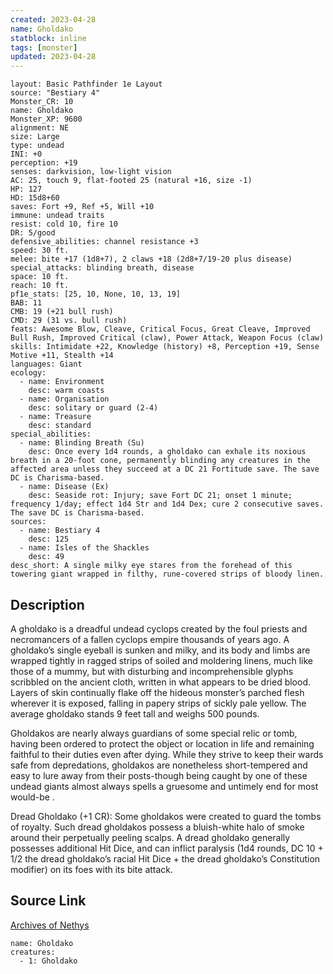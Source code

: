 ```yaml
---
created: 2023-04-28
name: Gholdako
statblock: inline
tags: [monster]
updated: 2023-04-28
---
```

```statblock
layout: Basic Pathfinder 1e Layout
source: "Bestiary 4"
Monster_CR: 10
name: Gholdako
Monster_XP: 9600
alignment: NE
size: Large
type: undead
INI: +0
perception: +19
senses: darkvision, low-light vision
AC: 25, touch 9, flat-footed 25 (natural +16, size -1)
HP: 127
HD: 15d8+60
saves: Fort +9, Ref +5, Will +10
immune: undead traits
resist: cold 10, fire 10
DR: 5/good
defensive_abilities: channel resistance +3
speed: 30 ft.
melee: bite +17 (1d8+7), 2 claws +18 (2d8+7/19-20 plus disease)
special_attacks: blinding breath, disease
space: 10 ft.
reach: 10 ft.
pf1e_stats: [25, 10, None, 10, 13, 19]
BAB: 11
CMB: 19 (+21 bull rush)
CMD: 29 (31 vs. bull rush)
feats: Awesome Blow, Cleave, Critical Focus, Great Cleave, Improved Bull Rush, Improved Critical (claw), Power Attack, Weapon Focus (claw)
skills: Intimidate +22, Knowledge (history) +8, Perception +19, Sense Motive +11, Stealth +14
languages: Giant
ecology:
  - name: Environment
    desc: warm coasts
  - name: Organisation
    desc: solitary or guard (2-4)
  - name: Treasure
    desc: standard
special_abilities:
  - name: Blinding Breath (Su)
    desc: Once every 1d4 rounds, a gholdako can exhale its noxious breath in a 20-foot cone, permanently blinding any creatures in the affected area unless they succeed at a DC 21 Fortitude save. The save DC is Charisma-based.
  - name: Disease (Ex)
    desc: Seaside rot: Injury; save Fort DC 21; onset 1 minute; frequency 1/day; effect 1d4 Str and 1d4 Dex; cure 2 consecutive saves. The save DC is Charisma-based.
sources:
  - name: Bestiary 4
    desc: 125
  - name: Isles of the Shackles
    desc: 49
desc_short: A single milky eye stares from the forehead of this towering giant wrapped in filthy, rune-covered strips of bloody linen.
```
## Description
A gholdako is a dreadful undead cyclops created by the foul priests and necromancers of a fallen cyclops empire thousands of years ago. A gholdako’s single eyeball is sunken and milky, and its body and limbs are wrapped tightly in ragged strips of soiled and moldering linens, much like those of a mummy, but with disturbing and incomprehensible glyphs scribbled on the ancient cloth, written in what appears to be dried blood. Layers of skin continually flake off the hideous monster’s parched flesh wherever it is exposed, falling in papery strips of sickly pale yellow. The average gholdako stands 9 feet tall and weighs 500 pounds.

Gholdakos are nearly always guardians of some special relic or tomb, having been ordered to protect the object or location in life and remaining faithful to their duties even after dying. While they strive to keep their wards safe from depredations, gholdakos are nonetheless short-tempered and easy to lure away from their posts-though being caught by one of these undead giants almost always spells a gruesome and untimely end for most would-be .

Dread Gholdako (+1 CR): Some gholdakos were created to guard the tombs of royalty. Such dread gholdakos possess a bluish-white halo of smoke around their perpetually peeling scalps. A dread gholdako generally possesses additional Hit Dice, and can inflict paralysis (1d4 rounds, DC 10 + 1/2 the dread gholdako’s racial Hit Dice + the dread gholdako’s Constitution modifier) on its foes with its bite attack.
## Source Link
[Archives of Nethys](https://aonprd.com/MonsterDisplay.aspx?ItemName=Gholdako)
```encounter-table
name: Gholdako
creatures:
  - 1: Gholdako
```
